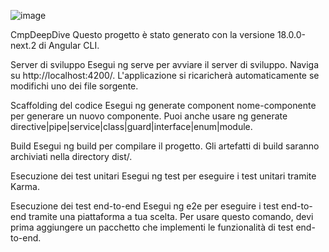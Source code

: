 

![image](https://github.com/user-attachments/assets/d3d63e57-7d45-47e9-a944-92d80fc20fca)











CmpDeepDive
Questo progetto è stato generato con la versione 18.0.0-next.2 di Angular CLI.

Server di sviluppo
Esegui ng serve per avviare il server di sviluppo. Naviga su http://localhost:4200/. L'applicazione si ricaricherà automaticamente se modifichi uno dei file sorgente.

Scaffolding del codice
Esegui ng generate component nome-componente per generare un nuovo componente. Puoi anche usare ng generate directive|pipe|service|class|guard|interface|enum|module.

Build
Esegui ng build per compilare il progetto. Gli artefatti di build saranno archiviati nella directory dist/.

Esecuzione dei test unitari
Esegui ng test per eseguire i test unitari tramite Karma.

Esecuzione dei test end-to-end
Esegui ng e2e per eseguire i test end-to-end tramite una piattaforma a tua scelta. Per usare questo comando, devi prima aggiungere un pacchetto che implementi le funzionalità di test end-to-end.
